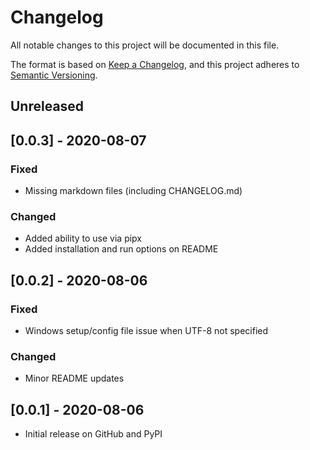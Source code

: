 # Changelog

All notable changes to this project will be documented in this file.

The format is based on [Keep a Changelog](https://keepachangelog.com/en/1.0.0/),
and this project adheres to [Semantic Versioning](https://semver.org/spec/v2.0.0.html).

## Unreleased

## [0.0.3] - 2020-08-07

### Fixed
- Missing markdown files (including CHANGELOG.md)

### Changed
- Added ability to use via pipx
- Added installation and run options on README

## [0.0.2] - 2020-08-06

### Fixed
- Windows setup/config file issue when UTF-8 not specified

### Changed
- Minor README updates

## [0.0.1] - 2020-08-06
- Initial release on GitHub and PyPI